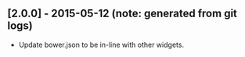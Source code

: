 ## [2.0.0] - 2015-05-12 (note: generated from git logs)

 - Update bower.json to be in-line with other widgets.
